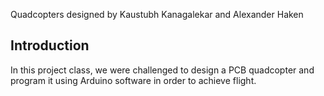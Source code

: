 Quadcopters designed by Kaustubh Kanagalekar and Alexander Haken

## Introduction
In this project class, we were challenged to design a PCB quadcopter and program it using Arduino software in order to achieve flight. 
